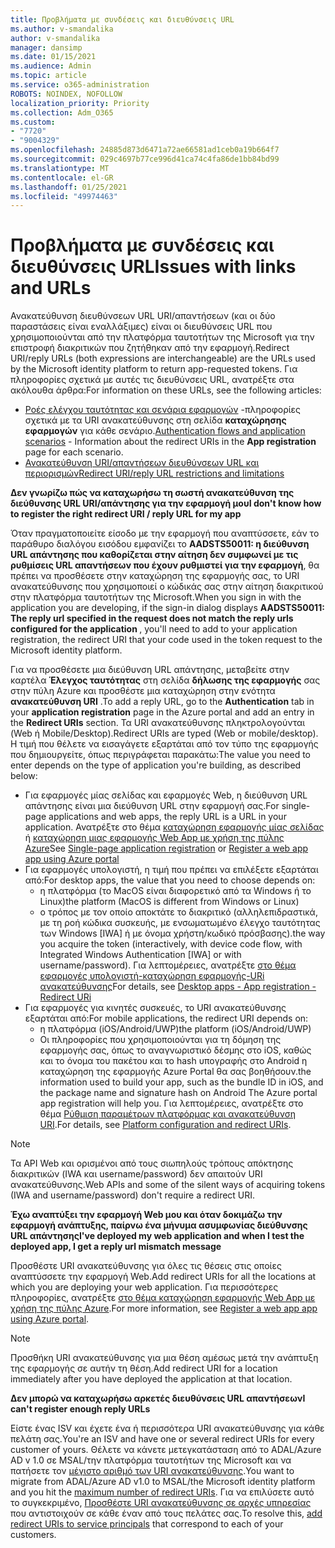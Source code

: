 ```yaml
---
title: Προβλήματα με συνδέσεις και διευθύνσεις URL
ms.author: v-smandalika
author: v-smandalika
manager: dansimp
ms.date: 01/15/2021
ms.audience: Admin
ms.topic: article
ms.service: o365-administration
ROBOTS: NOINDEX, NOFOLLOW
localization_priority: Priority
ms.collection: Adm_O365
ms.custom:
- "7720"
- "9004329"
ms.openlocfilehash: 24885d873d6471a72ae66581ad1ceb0a19b664f7
ms.sourcegitcommit: 029c4697b77ce996d41ca74c4fa86de1bb84bd99
ms.translationtype: MT
ms.contentlocale: el-GR
ms.lasthandoff: 01/25/2021
ms.locfileid: "49974463"
---
```

# <a name="issues-with-links-and-urls"></a><span data-ttu-id="42cad-102">Προβλήματα με συνδέσεις και διευθύνσεις URL</span><span class="sxs-lookup"><span data-stu-id="42cad-102">Issues with links and URLs</span></span>

<span data-ttu-id="42cad-103">Ανακατεύθυνση διευθύνσεων URL URI/απαντήσεων (και οι δύο παραστάσεις είναι εναλλάξιμες) είναι οι διευθύνσεις URL που χρησιμοποιούνται από την πλατφόρμα ταυτοτήτων της Microsoft για την επιστροφή διακριτικών που ζητήθηκαν από την εφαρμογή.</span><span class="sxs-lookup"><span data-stu-id="42cad-103">Redirect URI/reply URLs (both expressions are interchangeable) are the URLs used by the Microsoft identity platform to return app-requested tokens.</span></span> <span data-ttu-id="42cad-104">Για πληροφορίες σχετικά με αυτές τις διευθύνσεις URL, ανατρέξτε στα ακόλουθα άρθρα:</span><span class="sxs-lookup"><span data-stu-id="42cad-104">For information on these URLs, see the following articles:</span></span>

- <span data-ttu-id="42cad-105">[Ροές ελέγχου ταυτότητας και σενάρια εφαρμογών](https://docs.microsoft.com/azure/active-directory/develop/authentication-flows-app-scenarios) -πληροφορίες σχετικά με τα URI ανακατεύθυνσης στη σελίδα **καταχώρησης εφαρμογών** για κάθε σενάριο.</span><span class="sxs-lookup"><span data-stu-id="42cad-105">[Authentication flows and application scenarios](https://docs.microsoft.com/azure/active-directory/develop/authentication-flows-app-scenarios) - Information about the redirect URIs in the **App registration** page for each scenario.</span></span>
- [<span data-ttu-id="42cad-106">Ανακατεύθυνση URI/απαντήσεων διευθύνσεων URL και περιορισμών</span><span class="sxs-lookup"><span data-stu-id="42cad-106">Redirect URI/reply URL restrictions and limitations</span></span>](https://docs.microsoft.com/azure/active-directory/develop/reply-url)

<span data-ttu-id="42cad-107">**Δεν γνωρίζω πώς να καταχωρήσω τη σωστή ανακατεύθυνση της διεύθυνσης URL URI/απάντησης για την εφαρμογή μου**</span><span class="sxs-lookup"><span data-stu-id="42cad-107">**I don't know how to register the right redirect URI / reply URL for my app**</span></span>

<span data-ttu-id="42cad-108">Όταν πραγματοποιείτε είσοδο με την εφαρμογή που αναπτύσσετε, εάν το παράθυρο διαλόγου εισόδου εμφανίζει το **AADSTS50011: η διεύθυνση URL απάντησης που καθορίζεται στην αίτηση δεν συμφωνεί με τις ρυθμίσεις URL απαντήσεων που έχουν <your app ID> ρυθμιστεί για την εφαρμογή**, θα πρέπει να προσθέσετε στην καταχώρηση της εφαρμογής σας, το URI ανακατεύθυνσης που χρησιμοποιεί ο κώδικάς σας στην αίτηση διακριτικού στην πλατφόρμα ταυτοτήτων της Microsoft.</span><span class="sxs-lookup"><span data-stu-id="42cad-108">When you sign in with the application you are developing, if the sign-in dialog displays **AADSTS50011: The reply url specified in the request does not match the reply urls configured for the application <your app ID>**, you'll need to add to your application registration, the redirect URI that your code used in the token request to the Microsoft identity platform.</span></span>

<span data-ttu-id="42cad-109">Για να προσθέσετε μια διεύθυνση URL απάντησης, μεταβείτε στην καρτέλα **Έλεγχος ταυτότητας** στη σελίδα **δήλωσης της εφαρμογής** σας στην πύλη Azure και προσθέστε μια καταχώρηση στην ενότητα **ανακατεύθυνση URI** .</span><span class="sxs-lookup"><span data-stu-id="42cad-109">To add a reply URL, go to the **Authentication** tab in your **application registration** page in the Azure portal and add an entry in the **Redirect URIs** section.</span></span> <span data-ttu-id="42cad-110">Τα URI ανακατεύθυνσης πληκτρολογούνται (Web ή Mobile/Desktop).</span><span class="sxs-lookup"><span data-stu-id="42cad-110">Redirect URIs are typed (Web or mobile/desktop).</span></span> <span data-ttu-id="42cad-111">Η τιμή που θέλετε να εισαγάγετε εξαρτάται από τον τύπο της εφαρμογής που δημιουργείτε, όπως περιγράφεται παρακάτω:</span><span class="sxs-lookup"><span data-stu-id="42cad-111">The value you need to enter depends on the type of application you're building, as described below:</span></span>

- <span data-ttu-id="42cad-112">Για εφαρμογές μίας σελίδας και εφαρμογές Web, η διεύθυνση URL απάντησης είναι μια διεύθυνση URL στην εφαρμογή σας.</span><span class="sxs-lookup"><span data-stu-id="42cad-112">For single-page applications and web apps, the reply URL is a URL in your application.</span></span> <span data-ttu-id="42cad-113">Ανατρέξτε στο θέμα [καταχώρηση εφαρμογής μίας σελίδας](https://docs.microsoft.com/azure/active-directory/develop/scenario-spa-app-registration#register-a-redirect-uri) ή [καταχώρηση μιας εφαρμογής Web App με χρήση της πύλης Azure](https://docs.microsoft.com/azure/active-directory/develop/scenario-web-app-sign-user-app-registration?tabs=aspnetcore#register-an-app-using-azure-portal)</span><span class="sxs-lookup"><span data-stu-id="42cad-113">See [Single-page application registration](https://docs.microsoft.com/azure/active-directory/develop/scenario-spa-app-registration#register-a-redirect-uri) or [Register a web app app using Azure portal](https://docs.microsoft.com/azure/active-directory/develop/scenario-web-app-sign-user-app-registration?tabs=aspnetcore#register-an-app-using-azure-portal)</span></span>
- <span data-ttu-id="42cad-114">Για εφαρμογές υπολογιστή, η τιμή που πρέπει να επιλέξετε εξαρτάται από:</span><span class="sxs-lookup"><span data-stu-id="42cad-114">For desktop apps, the value that you need to choose depends on:</span></span>
    - <span data-ttu-id="42cad-115">η πλατφόρμα (το MacOS είναι διαφορετικό από τα Windows ή το Linux)</span><span class="sxs-lookup"><span data-stu-id="42cad-115">the platform (MacOS is different from Windows or Linux)</span></span>
    - <span data-ttu-id="42cad-116">ο τρόπος με τον οποίο αποκτάτε το διακριτικό (αλληλεπιδραστικά, με τη ροή κώδικα συσκευής, με ενσωματωμένο έλεγχο ταυτότητας των Windows [IWA] ή με όνομα χρήστη/κωδικό πρόσβασης).</span><span class="sxs-lookup"><span data-stu-id="42cad-116">the way you acquire the token (interactively, with device code flow, with Integrated Windows Authentication [IWA] or with username/password).</span></span>
    <span data-ttu-id="42cad-117">Για λεπτομέρειες, ανατρέξτε [στο θέμα εφαρμογές υπολογιστή-καταχώρηση εφαρμογής-URi ανακατεύθυνσης](https://docs.microsoft.com/azure/active-directory/develop/scenario-desktop-app-registration#redirect-uris)</span><span class="sxs-lookup"><span data-stu-id="42cad-117">For details, see [Desktop apps - App registration - Redirect URi](https://docs.microsoft.com/azure/active-directory/develop/scenario-desktop-app-registration#redirect-uris)</span></span>
- <span data-ttu-id="42cad-118">Για εφαρμογές για κινητές συσκευές, το URI ανακατεύθυνσης εξαρτάται από:</span><span class="sxs-lookup"><span data-stu-id="42cad-118">For mobile applications, the redirect URI depends on:</span></span>
    - <span data-ttu-id="42cad-119">η πλατφόρμα (iOS/Android/UWP)</span><span class="sxs-lookup"><span data-stu-id="42cad-119">the platform (iOS/Android/UWP)</span></span>
    - <span data-ttu-id="42cad-120">Οι πληροφορίες που χρησιμοποιούνται για τη δόμηση της εφαρμογής σας, όπως το αναγνωριστικό δέσμης στο iOS, καθώς και το όνομα του πακέτου και το hash υπογραφής στο Android η καταχώρηση της εφαρμογής Azure Portal θα σας βοηθήσουν.</span><span class="sxs-lookup"><span data-stu-id="42cad-120">the information used to build your app, such as the bundle ID in iOS, and the package name and signature hash on Android The Azure portal app registration will help you.</span></span> <span data-ttu-id="42cad-121">Για λεπτομέρειες, ανατρέξτε στο θέμα [Ρύθμιση παραμέτρων πλατφόρμας και ανακατεύθυνση URI](https://docs.microsoft.com/azure/active-directory/develop/scenario-mobile-app-registration#platform-configuration-and-redirect-uris).</span><span class="sxs-lookup"><span data-stu-id="42cad-121">For details, see [Platform configuration and redirect URIs](https://docs.microsoft.com/azure/active-directory/develop/scenario-mobile-app-registration#platform-configuration-and-redirect-uris).</span></span>

> [!NOTE]
> <span data-ttu-id="42cad-122">Τα API Web και ορισμένοι από τους σιωπηλούς τρόπους απόκτησης διακριτικών (IWA και username/password) δεν απαιτούν URI ανακατεύθυνσης.</span><span class="sxs-lookup"><span data-stu-id="42cad-122">Web APIs and some of the silent ways of acquiring tokens (IWA and username/password) don't require a redirect URI.</span></span>

<span data-ttu-id="42cad-123">**Έχω αναπτύξει την εφαρμογή Web μου και όταν δοκιμάζω την εφαρμογή ανάπτυξης, παίρνω ένα μήνυμα ασυμφωνίας διεύθυνσης URL απάντησης**</span><span class="sxs-lookup"><span data-stu-id="42cad-123">**I've deployed my web application and when I test the deployed app, I get a reply url mismatch message**</span></span>

<span data-ttu-id="42cad-124">Προσθέστε URI ανακατεύθυνσης για όλες τις θέσεις στις οποίες αναπτύσσετε την εφαρμογή Web.</span><span class="sxs-lookup"><span data-stu-id="42cad-124">Add redirect URIs for all the locations at which you are deploying your web application.</span></span> <span data-ttu-id="42cad-125">Για περισσότερες πληροφορίες, ανατρέξτε [στο θέμα καταχώρηση εφαρμογής Web App με χρήση της πύλης Azure](https://docs.microsoft.com/azure/active-directory/develop/scenario-web-app-sign-user-app-registration).</span><span class="sxs-lookup"><span data-stu-id="42cad-125">For more information, see [Register a web app app using Azure portal](https://docs.microsoft.com/azure/active-directory/develop/scenario-web-app-sign-user-app-registration).</span></span>

> [!NOTE]
> <span data-ttu-id="42cad-126">Προσθήκη URI ανακατεύθυνσης για μια θέση αμέσως μετά την ανάπτυξη της εφαρμογής σε αυτήν τη θέση.</span><span class="sxs-lookup"><span data-stu-id="42cad-126">Add redirect URI for a location immediately after you have deployed the application at that location.</span></span>

<span data-ttu-id="42cad-127">**Δεν μπορώ να καταχωρήσω αρκετές διευθύνσεις URL απαντήσεων**</span><span class="sxs-lookup"><span data-stu-id="42cad-127">**I can't register enough reply URLs**</span></span>

<span data-ttu-id="42cad-128">Είστε ένας ISV και έχετε ένα ή περισσότερα URI ανακατεύθυνσης για κάθε πελάτη σας.</span><span class="sxs-lookup"><span data-stu-id="42cad-128">You're an ISV and have one or several redirect URIs for every customer of yours.</span></span> <span data-ttu-id="42cad-129">Θέλετε να κάνετε μετεγκατάσταση από το ADAL/Azure AD v 1.0 σε MSAL/την πλατφόρμα ταυτοτήτων της Microsoft και να πατήσετε τον [μέγιστο αριθμό των URI ανακατεύθυνσης](https://docs.microsoft.com/azure/active-directory/develop/reply-url#maximum-number-of-redirect-uris).</span><span class="sxs-lookup"><span data-stu-id="42cad-129">You want to migrate from ADAL/Azure AD v1.0 to MSAL/the Microsoft identity platform and you hit the [maximum number of redirect URIs](https://docs.microsoft.com/azure/active-directory/develop/reply-url#maximum-number-of-redirect-uris).</span></span> <span data-ttu-id="42cad-130">Για να επιλύσετε αυτό το συγκεκριμένο, [Προσθέστε URI ανακατεύθυνσης σε αρχές υπηρεσίας](https://docs.microsoft.com/azure/active-directory/develop/reply-url#add-redirect-uris-to-service-principals) που αντιστοιχούν σε κάθε έναν από τους πελάτες σας.</span><span class="sxs-lookup"><span data-stu-id="42cad-130">To resolve this, [add redirect URIs to service principals](https://docs.microsoft.com/azure/active-directory/develop/reply-url#add-redirect-uris-to-service-principals) that correspond to each of your customers.</span></span>
